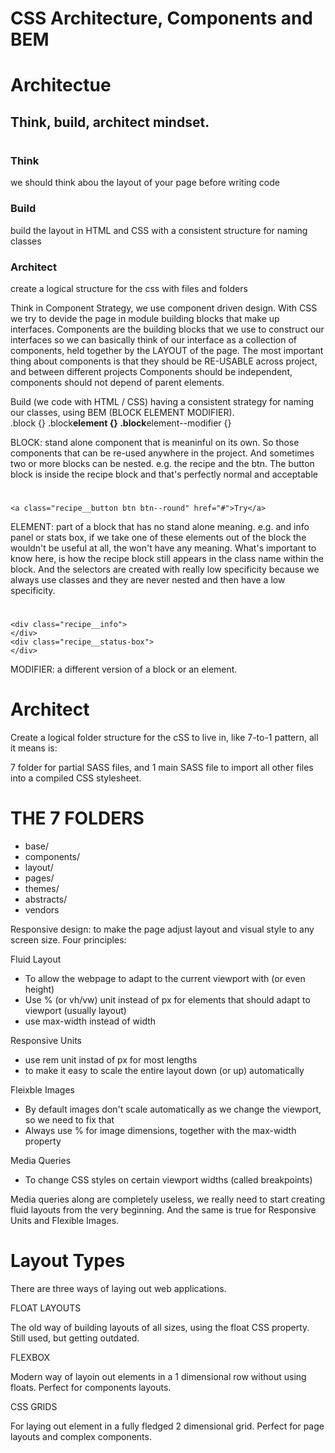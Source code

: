 # CSS Architecture, Components and BEM

# Architectue

## Think, build, architect mindset.

#

### Think

we should think abou the layout of your page before writing code

### Build

build the layout in HTML and CSS with a consistent structure for naming classes

### Architect

create a logical structure for the css with files and folders

Think in Component Strategy, we use component driven design. With CSS we try to devide the page in module building blocks that make up interfaces.
Components are the building blocks that we use to construct our interfaces so we can basically think of our interface as a collection of components, held together by the LAYOUT of the page.
The most important thing about components is that they should be RE-USABLE across project, and between different projects
Components should be independent, components should not depend of parent elements.

Build (we code with HTML / CSS) having a consistent strategy for naming our classes, using BEM (BLOCK ELEMENT MODIFIER).  
.block {}
.block**element {}
.block**element--modifier {}

BLOCK: stand alone component that is meaninful on its own. So those components that can be re-used anywhere in the project. And sometimes two or more blocks can be nested.
e.g. the recipe and the btn. The button block is inside the recipe block and that's perfectly normal and acceptable

# <figure class="recipe">

    <a class="recipe__button btn btn--round" href="#">Try</a>

ELEMENT: part of a block that has no stand alone meaning.
e.g. and info panel or stats box, if we take one of these elements out of the block the wouldn't be useful at all, the won't have any meaning. What's important to know here, is how the recipe block still appears in the class name within the block. And the selectors are created with really low specificity because we always use classes and they are never nested and then have a low specificity.

# <figure class="recipe">

    <div class="recipe__info">
    </div>
    <div class="recipe__status-box">
    </div>

MODIFIER: a different version of a block or an element.

# Architect

Create a logical folder structure for the cSS to live in, like 7-to-1 pattern, all it means is:

7 folder for partial SASS files, and
1 main SASS file to import all other files into a compiled CSS stylesheet.

#

# THE 7 FOLDERS

- base/
- components/
- layout/
- pages/
- themes/
- abstracts/
- vendors

Responsive design: to make the page adjust layout and visual style to any screen size.
Four principles:

Fluid Layout

- To allow the webpage to adapt to the current viewport with (or even height)
- Use % (or vh/vw) unit instead of px for elements that should adapt to viewport (usually layout)
- use max-width instead of width

Responsive Units

- use rem unit instad of px for most lengths
- to make it easy to scale the entire layout down (or up) automatically

Fleixble Images

- By default images don't scale automatically as we change the viewport, so we need to fix that
- Always use % for image dimensions, together with the max-width property

Media Queries

- To change CSS styles on certain viewport widths (called breakpoints)

Media queries along are completely useless, we really need to start creating fluid layouts from the very beginning. And the same is true for Responsive Units and Flexible Images.

# Layout Types

There are three ways of laying out web applications.

FLOAT LAYOUTS

The old way of building layouts of all sizes, using the float CSS property. Still used, but getting outdated.

FLEXBOX

Modern way of layoin out elements in a 1 dimensional row without using floats. Perfect for components layouts.

CSS GRIDS

For laying out element in a fully fledged 2 dimensional grid. Perfect for page layouts and complex components.
